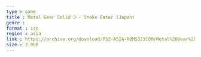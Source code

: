 ```yaml
---
type : game
title : Metal Gear Solid 3 - Snake Eater (Japan)
genre : 
format : iso
region : asia
link : https://archive.org/download/PS2-ASIA-ROMS321COM/Metal%20Gear%20Solid%203%20-%20Snake%20Eater%20%28Japan%29.7z
size : 2.9GB
---
```

